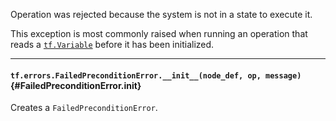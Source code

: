Operation was rejected because the system is not in a state to execute it.

This exception is most commonly raised when running an operation
that reads a [`tf.Variable`](../../api_docs/python/state_ops.md#Variable)
before it has been initialized.

- - -

#### `tf.errors.FailedPreconditionError.__init__(node_def, op, message)` {#FailedPreconditionError.__init__}

Creates a `FailedPreconditionError`.


